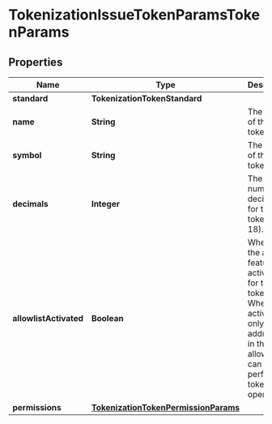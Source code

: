 

# TokenizationIssueTokenParamsTokenParams


## Properties

| Name | Type | Description | Notes |
|------------ | ------------- | ------------- | -------------|
|**standard** | **TokenizationTokenStandard** |  |  |
|**name** | **String** | The name of the token. |  |
|**symbol** | **String** | The symbol of the token. |  |
|**decimals** | **Integer** | The number of decimals for the token (0-18). |  |
|**allowlistActivated** | **Boolean** | Whether the allowlist feature is activated for the token. When activated, only addresses in the allowlist can perform token operations. |  [optional] |
|**permissions** | [**TokenizationTokenPermissionParams**](TokenizationTokenPermissionParams.md) |  |  [optional] |



